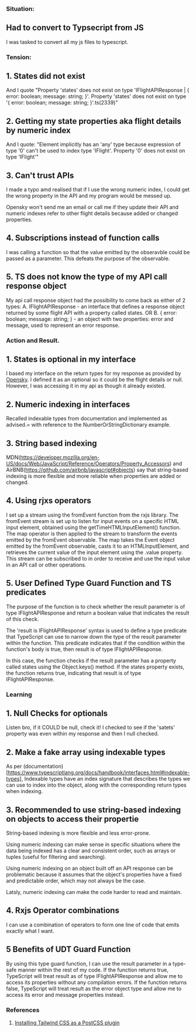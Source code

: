 ### Situation:

## Had to convert to Typsecript from JS

I was tasked to convert all my js files to typescript.

### Tension:

## 1. States did not exist

And I quote "Property 'states' does not exist on type 'IFlightAPIResponse | { error: boolean; message: string; }'.
Property 'states' does not exist on type '{ error: boolean; message: string; }'.ts(2339)"

## 2. Getting my state properties aka flight details by numeric index

And I quote: "Element implicitly has an 'any' type because expression of type '0' can't be used to index type 'IFlight'.
Property '0' does not exist on type 'IFlight'"

## 3. Can't trust APIs

I made a typo amd realised that if I use the wrong numeric index, I could get the wrong property in the API and my program would be messed up.

Opensky won't send me an email or call me if they update their API and numeric indexes refer to other flight details because added or changed properties.

## 4. Subscriptions instead of function calls

I was calling a function so that the value emitted by the obseravble could be passed as a parameter. This defeats the purpose of the observable.

## 5. TS does not know the type of my API call response object

My api call response object had the possibility to come back as either of 2 types:
A. IFlightAPIResponse - an interface that defines a response object returned by some flight API with a property called states.
OR
B. { error: boolean; message: string; } - an object with two properties: error and message, used to represent an error response.

### Action and Result.

## 1. States is optional in my interface

I based my interface on the return types for my response as provided by [Opensky](https://openskynetwork.github.io/opensky-api/rest.html#all-state-vectors). I defined it as an optional so it could be the flight details or null. However, I was accessing it in my api as though it already existed.

## 2. Numeric indexing in interfaces

Recalled indexable types from documentation and implemented as advised.= with reference to the NumberOrStringDictionary example.

## 3. String based indexing

MDN(https://developer.mozilla.org/en-US/docs/Web/JavaScript/Reference/Operators/Property_Accessors) and AirBNB(https://github.com/airbnb/javascript#objects) say that string-based indexing is more flexible and more reliable when properties are added or changed.

## 4. Using rjxs operators

I set up a stream using the fromEvent function from the rxjs library.
The fromEvent stream is set up to listen for input events on a specific HTML input element, obtained using the getTimeHTMLInputElement() function.
The map operator is then applied to the stream to transform the events emitted by the fromEvent observable.
The map takes the Event object emitted by the fromEvent observable, casts it to an HTMLInputElement, and retrieves the current value of the input element using the .value property.
This stream can be subscribed to in order to receive and use the input value in an API call or other operations.

## 5. User Defined Type Guard Function and TS predicates

The purpose of the function is to check whether the result parameter is of type IFlightAPIResponse and return a boolean value that indicates the result of this check.

The 'result is IFlightAPIResponse' syntax is used to define a type predicate that TypeScript can use to narrow down the type of the result parameter within the function. This predicate indicates that if the condition within the function's body is true, then result is of type IFlightAPIResponse.

In this case, the function checks if the result parameter has a property called states using the Object.keys() method. If the states property exists, the function returns true, indicating that result is of type IFlightAPIResponse.

### Learning

## 1. Null Checks for optionals

Listen bro, if it COULD be null, check it! I checked to see if the 'satets' property was even within my response and then I null checked.

## 2. Make a fake array using indexable types

As per (documentation)[https://www.typescriptlang.org/docs/handbook/interfaces.html#indexable-types], Indexable types have an index signature that describes the types we can use to index into the object, along with the corresponding return types when indexing.

## 3. Recommended to use string-based indexing on objects to access their propertie

String-based indexing is more flexible and less error-prone.

Using numeric indexing can make sense in specific situations where the data being indexed has a clear and consistent order, such as arrays or tuples (useful for filtering and searching).

Using numeric indexing on an object built off an API response can be problematic because it assumes that the object's properties have a fixed and predictable order, which may not always be the case.

Latsly, numeric indexing can make the code harder to read and maintain.

## 4. Rxjs Operator combinations

I can use a combination of operators to form one line of code that emits exactly what I want.

## 5 Benefits of UDT Guard Function

By using this type guard function, I can use the result parameter in a type-safe manner within the rest of my code. If the function returns true, TypeScript will treat result as of type IFlightAPIResponse and allow me to access its properties without any compilation errors. If the function returns false, TypeScript will treat result as the error object type and allow me to access its error and message properties instead.

### References

1. [Installing Tailwind CSS as a PostCSS plugin](https://tailwindcss.com/docs/installation/using-postcss)
